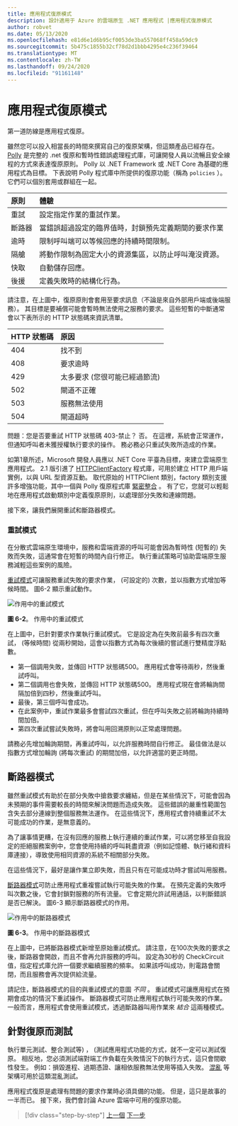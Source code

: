 ```yaml
---
title: 應用程式復原模式
description: 設計適用于 Azure 的雲端原生 .NET 應用程式 |應用程式復原模式
author: robvet
ms.date: 05/13/2020
ms.openlocfilehash: e81d6e1d6b95cf0053de3ba557068ff458a59dc9
ms.sourcegitcommit: 5b475c1855b32cf78d2d1bbb4295e4c236f39464
ms.translationtype: MT
ms.contentlocale: zh-TW
ms.lasthandoff: 09/24/2020
ms.locfileid: "91161148"
---
```

# <a name="application-resiliency-patterns"></a>應用程式復原模式

第一道防線是應用程式復原。

雖然您可以投入相當長的時間來撰寫自己的復原架構，但這類產品已經存在。 [Polly](http://www.thepollyproject.org/) 是完整的 .net 復原和暫時性錯誤處理程式庫，可讓開發人員以流暢且安全線程的方式來表達復原原則。 Polly 以 .NET Framework 或 .NET Core 為基礎的應用程式為目標。 下表說明 Polly 程式庫中所提供的復原功能（稱為 `policies` ）。 它們可以個別套用或群組在一起。

| 原則 | 體驗 |
| :-------- | :-------- |
| 重試 | 設定指定作業的重試作業。 |
| 斷路器 | 當錯誤超過設定的臨界值時，封鎖預先定義期間的要求作業 |
| 逾時 | 限制呼叫端可以等候回應的持續時間限制。 |
| 隔艙 | 將動作限制為固定大小的資源集區，以防止呼叫淹沒資源。 |
| 快取 | 自動儲存回應。 |
| 後援 | 定義失敗時的結構化行為。 |

請注意，在上圖中，復原原則會套用至要求訊息（不論是來自外部用戶端或後端服務）。 其目標是要補償可能會暫時無法使用之服務的要求。 這些短暫的中斷通常會以下表所示的 HTTP 狀態碼來資訊清單。

| HTTP 狀態碼| 原因 |
| :-------- | :-------- |
| 404 | 找不到 |
| 408 | 要求逾時 |
| 429 | 太多要求 (您很可能已經過節流)  |
| 502 | 閘道不正確 |
| 503 | 服務無法使用 |
| 504 | 閘道超時 |

問題：您是否要重試 HTTP 狀態碼 403-禁止？ 否。 在這裡，系統會正常運作，但通知呼叫者未獲授權執行要求的操作。 務必務必只重試失敗所造成的作業。

如第1章所述，Microsoft 開發人員應以 .NET Core 平臺為目標，來建立雲端原生應用程式。 2.1 版引進了 [HTTPClientFactory](https://www.stevejgordon.co.uk/introduction-to-httpclientfactory-aspnetcore) 程式庫，可用於建立 HTTP 用戶端實例，以與 URL 型資源互動。 取代原始的 HTTPClient 類別，factory 類別支援許多增強功能，其中一個與 Polly 復原程式庫 [緊密整合](../microservices/implement-resilient-applications/implement-http-call-retries-exponential-backoff-polly.md) 。 有了它，您就可以輕鬆地在應用程式啟動類別中定義復原原則，以處理部分失敗和連線問題。

接下來，讓我們展開重試和斷路器模式。

### <a name="retry-pattern"></a>重試模式

在分散式雲端原生環境中，服務和雲端資源的呼叫可能會因為暫時性 (短暫的) 失敗而失敗，這通常會在短暫的時間內自行修正。 執行重試策略可協助雲端原生服務減輕這些案例的風險。

[重試模式](/azure/architecture/patterns/retry)可讓服務重試失敗的要求作業， (可設定的) 次數，並以指數方式增加等候時間。 圖6-2 顯示重試動作。

![作用中的重試模式](./media/retry-pattern.png)

**圖 6-2**。 作用中的重試模式

在上圖中，已針對要求作業執行重試模式。 它是設定為在失敗前最多有四次重試， (等候時間) 從兩秒開始，這會以指數方式為每次後續的嘗試進行雙精度浮點數。

- 第一個調用失敗，並傳回 HTTP 狀態碼500。 應用程式會等待兩秒，然後重試呼叫。
- 第二個調用也會失敗，並傳回 HTTP 狀態碼500。 應用程式現在會將輪詢間隔加倍到四秒，然後重試呼叫。
- 最後，第三個呼叫會成功。
- 在此案例中，重試作業最多會嘗試四次重試，但在呼叫失敗之前將輪詢持續時間加倍。
- 第四次重試嘗試失敗時，將會叫用回溯原則以正常處理問題。

請務必先增加輪詢期間，再重試呼叫，以允許服務時間自行修正。 最佳做法是以指數方式增加輪詢 (將每次重試) 的期間加倍，以允許適當的更正時間。

## <a name="circuit-breaker-pattern"></a>斷路器模式

雖然重試模式有助於在部分失敗中搶救要求纏結，但是在某些情況下，可能會因為未預期的事件需要較長的時間來解決問題而造成失敗。 這些錯誤的嚴重性範圍包含失去部分連線到整個服務無法運作。 在這些情況下，應用程式會持續重試不太可能成功的作業，是無意義的。

為了讓事情更糟，在沒有回應的服務上執行連續的重試作業，可以將您移至自我設定的拒絕服務案例中，您會使用持續的呼叫耗盡資源（例如記憶體、執行緒和資料庫連接），導致使用相同資源的系統不相關部分失敗。

在這些情況下，最好是讓作業立即失敗，而且只有在可能成功時才嘗試叫用服務。

[斷路器模式](/azure/architecture/patterns/circuit-breaker)可防止應用程式重複嘗試執行可能失敗的作業。 在預先定義的失敗呼叫次數之後，它會封鎖對服務的所有流量。 它會定期允許試用通話，以判斷錯誤是否已解決。 圖6-3 顯示斷路器模式的作用。

![作用中的斷路器模式](./media/circuit-breaker-pattern.png)

**圖 6-3**。 作用中的斷路器模式

在上圖中，已將斷路器模式新增至原始重試模式。 請注意，在100次失敗的要求之後，斷路器會開啟，而且不會再允許服務的呼叫。 設定為30秒的 CheckCircuit 值，指定程式庫允許一個要求繼續服務的頻率。 如果該呼叫成功，則電路會關閉，而且服務會再次提供給流量。

請記住，斷路器模式的目的與重試模式的意圖 *不同* 。 重試模式可讓應用程式在預期會成功的情況下重試操作。 斷路器模式可防止應用程式執行可能失敗的作業。 一般而言，應用程式會使用重試模式，透過斷路器叫用作業來 *結合* 這兩種模式。

## <a name="testing-for-resiliency"></a>針對復原而測試

執行單元測試、整合測試等) ， (測試應用程式功能的方式，就不一定可以測試復原。 相反地，您必須測試端對端工作負載在失敗情況下的執行方式，這只會間歇性發生。 例如：損毀進程、過期憑證、讓相依服務無法使用等插入失敗。 [混亂](https://github.com/Netflix/chaosmonkey) 等架構可用於這類混亂測試。

應用程式復原是處理有問題的要求作業時必須具備的功能。 但是，這只是故事的一半而已。 接下來，我們會討論 Azure 雲端中可用的復原功能。

>[!div class="step-by-step"]
>[上一個](resiliency.md) 
>[下一步](infrastructure-resiliency-azure.md)
